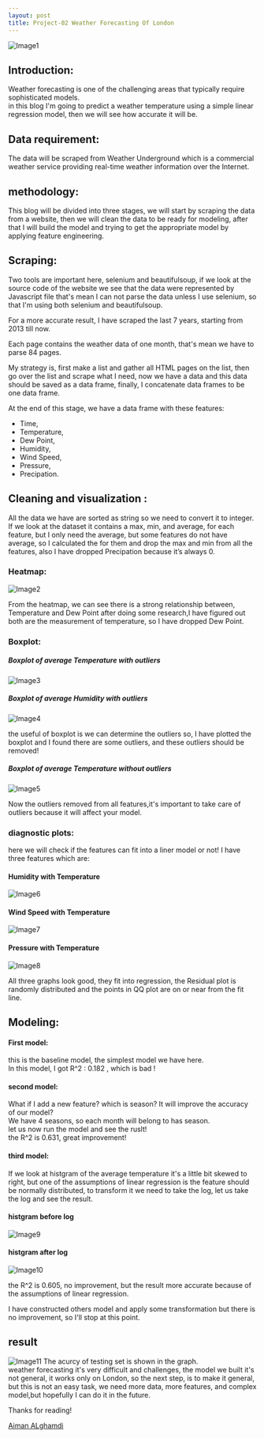 ```yaml
---
layout: post
title: Project-02 Weather Forecasting Of London
---
```

![Image1]({{site.url}}/images/london.jpg)

## Introduction: 

Weather forecasting is one of the challenging areas that typically require sophisticated models. <br /> in this blog I'm going to predict a weather temperature using a simple linear regression model, then we will see how accurate it will be.



## Data requirement:

The data will be scraped from Weather Underground which is a commercial weather service providing real-time weather information over the Internet.

## methodology: 

This blog will be divided into three stages, we will start by scraping the data from a website, then we will clean the data to be ready for modeling, after that I will build the model and trying to get the appropriate model by applying feature engineering.

## Scraping:

Two tools are important here, selenium and beautifulsoup, if we look at the source code of the website we see that the data were represented by Javascript file that's mean I can not parse the data unless I use selenium, so that I'm using both selenium and beautifulsoup.

For a more accurate result, I have scraped the last 7 years, starting from 2013 till now.

Each page contains the weather data of one month, that's mean we have to parse 84 pages.

My strategy is, first make a list and gather all HTML pages on the list,  then go over the list and scrape what I need, now we have a data and this data should be saved as a data frame, finally, I concatenate data frames to be one data frame.

At the end of this stage, we have a data frame with these features:
- Time,
- Temperature,
- Dew Point,
- Humidity,
- Wind Speed, 
- Pressure,
- Precipation. 

## Cleaning and visualization :
All the data we have are sorted as string so we need to convert it to integer.<br />
If we look at the dataset it contains a max, min, and average, for each feature, but I only need the average, but some features do not have average, so I calculated the for them and drop the max and min from all the features, also I have dropped Precipation because it’s always 0.
### Heatmap:
![Image2]({{site.url}}/images/heatmap_data.png)

From the heatmap, we can see there is a strong relationship between, Temperature and Dew Point after doing some research,I have figured out both are the measurement of temperature, so I have dropped Dew Point.

### Boxplot:
##### Boxplot of average Temperature with outliers
![Image3]({{site.url}}/images/with_outlier_avg_temp.png)
##### Boxplot of average Humidity with outliers
![Image4]({{site.url}}/images/with_outlier_avg_humid.png)

the useful of boxplot is we can determine the outliers so, I have plotted the boxplot and I found there are some outliers, and these outliers should be removed!
##### Boxplot of average Temperature without outliers
![Image5]({{site.url}}/images/remove_outlier.png)

Now the outliers removed from all features,it's important to take care of outliers because it will affect your model.

### diagnostic plots:
here we will check if the features can fit into a liner model or not!
I have three features which are:
#### Humidity with Temperature
![Image6]({{site.url}}/images/diagnostic_plot_2.png)
#### Wind Speed with Temperature
![Image7]({{site.url}}/images/diagnostic_plot_3.png)
#### Pressure with Temperature
![Image8]({{site.url}}/images/diagnostic_plot_4.png)

All three graphs look good, they fit into regression, the Residual plot is randomly distributed and the points in QQ plot are on or near from the fit line.

## Modeling:
#### First model:
this is the baseline model, the simplest model we have here.<br />
In this model, I got R^2 : 0.182 , which is bad !<br />

#### second model: 
What if I add a new feature? which is season? It will improve the accuracy of our model?<br />
We have 4 seasons, so each month will belong to has season. <br /> 
let us now run the model and see the ruslt!<br />
the R^2 is 0.631, great improvement!
#### third model:
If we look at histgram of the average temperature it's a little bit  skewed to right, but one of the assumptions of linear regression is the feature should be normally distributed, to transform it we need to take the log, let us take the log and see the result.
#### histgram before log 
![Image9]({{site.url}}/images/histOfTemp.png)

#### histgram after log
![Image10]({{site.url}}/images/HistAfter.png)

the R^2 is 0.605, no improvement, but the result more accurate because of the assumptions of linear regression.

I have constructed others model and apply some transformation but there is no improvement, so I'll stop at this point. 

## result 
![Image11]({{site.url}}/images/pre.png)
The acurcy of testing set is shown in the graph. <br />
weather forecasting it's very difficult and challenges, the model we built it's not general, it works only on London, so the next step, is to make it general, but this is not an easy task, we need more data, more features, and complex model,but hopefully I can do it in the future.

Thanks for reading!


[Aiman ALghamdi](http://linkedin.com/in/aiman-alghamdi)
